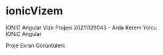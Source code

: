 # ionicVizem

IONIC Angular Vize Projesi
20211129043 - Arda Kerem Yolcu	
IONIC Angular

Proje Ekran Görüntüleri:


